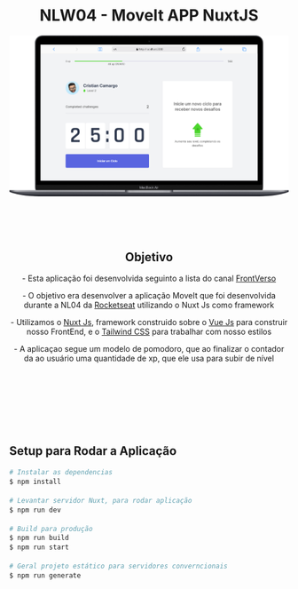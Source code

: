 <h1 align="center">NLW04 - MoveIt APP NuxtJS</h1>
  <p align="center">
    <img src="moveit.png">
  </p>

  <br><br><br>

<h2 align="center">Objetivo</h2>
<p align="center">- Esta aplicação foi desenvolvida seguinto a lista do canal <a href="https://www.youtube.com/watch?v=VbkFOWw4yeY&list=PL6GSB1I1APjqS1ligyQwHeVT0sAOWNkWH">FrontVerso</a></p>
<p align="center">- O objetivo era desenvolver a aplicação MoveIt que foi desenvolvida durante a NL04 da <a href="https://www.rocketseat.com.br/">Rocketseat</a> utilizando o Nuxt Js como framework</p>
<p align="center">- Utilizamos o <a href="https://nuxtjs.org/">Nuxt Js</a>, framework construido sobre o <a href="https://vuejs.org/">Vue Js</a> para construir nosso FrontEnd, e o <a href="https://tailwindcss.com/">Tailwind CSS</a> para trabalhar com nosso estilos</p>
<p align="center">- A aplicaçao segue um modelo de pomodoro, que ao finalizar o contador da ao usuário uma quantidade de xp, que ele usa para subir de nível</p>


<br><br><br><br><br><br>

## Setup para Rodar a Aplicação

```bash
# Instalar as dependencias
$ npm install

# Levantar servidor Nuxt, para rodar aplicação
$ npm run dev

# Build para produção
$ npm run build
$ npm run start

# Geral projeto estático para servidores converncionais
$ npm run generate
```

